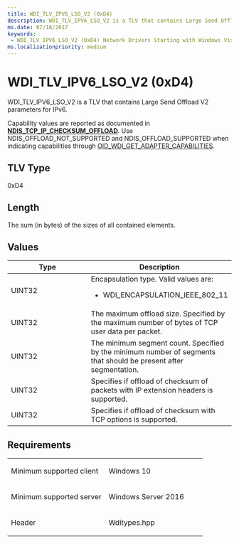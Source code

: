```yaml
---
title: WDI_TLV_IPV6_LSO_V2 (0xD4)
description: WDI_TLV_IPV6_LSO_V2 is a TLV that contains Large Send Offload V2 parameters for IPv6.
ms.date: 07/18/2017
keywords:
 - WDI_TLV_IPV6_LSO_V2 (0xD4) Network Drivers Starting with Windows Vista
ms.localizationpriority: medium
---
```


# WDI\_TLV\_IPV6\_LSO\_V2 (0xD4)


WDI\_TLV\_IPV6\_LSO\_V2 is a TLV that contains Large Send Offload V2 parameters for IPv6.

Capability values are reported as documented in [**NDIS\_TCP\_IP\_CHECKSUM\_OFFLOAD**](/windows-hardware/drivers/ddi/ntddndis/ns-ntddndis-_ndis_tcp_ip_checksum_offload). Use NDIS\_OFFLOAD\_NOT\_SUPPORTED and NDIS\_OFFLOAD\_SUPPORTED when indicating capabilities through [OID\_WDI\_GET\_ADAPTER\_CAPABILITIES](./oid-wdi-get-adapter-capabilities.md).

## TLV Type


0xD4

## Length


The sum (in bytes) of the sizes of all contained elements.

## Values


<table>
<colgroup>
<col width="50%" />
<col width="50%" />
</colgroup>
<thead>
<tr class="header">
<th>Type</th>
<th>Description</th>
</tr>
</thead>
<tbody>
<tr class="odd">
<td>UINT32</td>
<td>Encapsulation type. Valid values are:
<ul>
<li>WDI_ENCAPSULATION_IEEE_802_11</li>
</ul></td>
</tr>
<tr class="even">
<td>UINT32</td>
<td>The maximum offload size. Specified by the maximum number of bytes of TCP user data per packet.</td>
</tr>
<tr class="odd">
<td>UINT32</td>
<td>The minimum segment count. Specified by the minimum number of segments that should be present after segmentation.</td>
</tr>
<tr class="even">
<td>UINT32</td>
<td>Specifies if offload of checksum of packets with IP extension headers is supported.</td>
</tr>
<tr class="odd">
<td>UINT32</td>
<td>Specifies if offload of checksum with TCP options is supported.</td>
</tr>
</tbody>
</table>

 

## Requirements

<table>
<colgroup>
<col width="50%" />
<col width="50%" />
</colgroup>
<tbody>
<tr class="odd">
<td><p>Minimum supported client</p></td>
<td><p>Windows 10</p></td>
</tr>
<tr class="even">
<td><p>Minimum supported server</p></td>
<td><p>Windows Server 2016</p></td>
</tr>
<tr class="odd">
<td><p>Header</p></td>
<td>Wditypes.hpp</td>
</tr>
</tbody>
</table>

 

